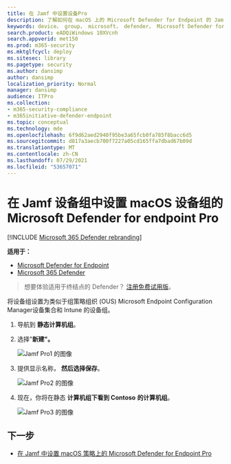 ```yaml
---
title: 在 Jamf 中设置设备Pro
description: 了解如何在 macOS 上的 Microsoft Defender for Endpoint 的 Jamf Pro 中设置设备组
keywords: device， group， microsoft， defender， Microsoft Defender for Endpoint， mac， 安装， 部署， 卸载， intune， jamfpro， macos， catalina， mojave， high sierra
search.product: eADQiWindows 10XVcnh
search.appverid: met150
ms.prod: m365-security
ms.mktglfcycl: deploy
ms.sitesec: library
ms.pagetype: security
ms.author: dansimp
author: dansimp
localization_priority: Normal
manager: dansimp
audience: ITPro
ms.collection:
- m365-security-compliance
- m365initiative-defender-endpoint
ms.topic: conceptual
ms.technology: mde
ms.openlocfilehash: 6f9d62aed2940f95be3a65fcb0fa785f8bacc6d5
ms.sourcegitcommit: d817a3aecb700f7227a05cd165ffa7dbad67b09d
ms.translationtype: MT
ms.contentlocale: zh-CN
ms.lasthandoff: 07/29/2021
ms.locfileid: "53657071"
---
```

# <a name="set-up-microsoft-defender-for-endpoint-on-macos-device-groups-in-jamf-pro"></a>在 Jamf 设备组中设置 macOS 设备组的 Microsoft Defender for endpoint Pro

[!INCLUDE [Microsoft 365 Defender rebranding](../../includes/microsoft-defender.md)]

**适用于：**
- [Microsoft Defender for Endpoint](https://go.microsoft.com/fwlink/p/?linkid=2154037)
- [Microsoft 365 Defender](https://go.microsoft.com/fwlink/?linkid=2118804)

> 想要体验适用于终结点的 Defender？ [注册免费试用版](https://signup.microsoft.com/create-account/signup?products=7f379fee-c4f9-4278-b0a1-e4c8c2fcdf7e&ru=https://aka.ms/MDEp2OpenTrial?ocid=docs-wdatp-investigateip-abovefoldlink)。

将设备组设置为类似于组策略组织 (OUS) Microsoft Endpoint Configuration Manager设备集合和 Intune 的设备组。

1. 导航到 **静态计算机组**。

2. 选择"**新建"。** 

    ![Jamf Pro1 的图像](images/jamf-pro-static-group.png)

3. 提供显示名称， **然后选择保存**。

    ![Jamf Pro2 的图像](images/jamfpro-machine-group.png)

4. 现在，你将在静态 **计算机组下看到 Contoso** **的计算机组**。

    ![Jamf Pro3 的图像](images/contoso-machine-group.png)

## <a name="next-step"></a>下一步
- [在 Jamf 中设置 macOS 策略上的 Microsoft Defender for Endpoint Pro](mac-jamfpro-policies.md)

